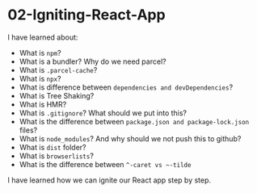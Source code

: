 # 02-Igniting-React-App
I have learned about: 
- What is `npm`?
- What is a bundler? Why do we need parcel?
- What is `.parcel-cache`?
- What is `npx`?
- What is difference between `dependencies and devDependencies`?
- What is Tree Shaking?
- What is HMR?
- What is `.gitignore`? What should we put into this?
- What is the difference between `package.json and package-lock.json` files?
- What is `node_modules`? And why should we not push this to github?
- What is `dist` folder?
- What is `browserlists`?
- What is the difference between `^-caret vs ~-tilde`

I have learned how we can ignite our React app step by step. 
